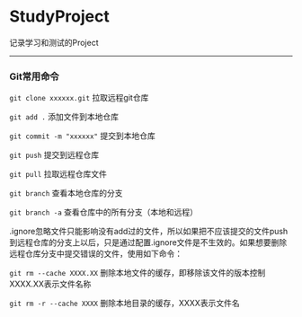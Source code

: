 
# StudyProject

记录学习和测试的Project

***

### Git常用命令

`git clone xxxxxx.git`  拉取远程git仓库

`git add .`  添加文件到本地仓库

`git commit -m "xxxxxx"` 提交到本地仓库

`git push`  提交到远程仓库

`git pull`  拉取远程仓库文件

`git branch`  查看本地仓库的分支

`git branch -a`  查看仓库中的所有分支（本地和远程）

.ignore忽略文件只能影响没有add过的文件，所以如果把不应该提交的文件push到远程仓库的分支上以后，只是通过配置.ignore文件是不生效的。如果想要删除远程仓库分支中提交错误的文件，使用如下命令：

`git rm --cache XXXX.XX` 删除本地文件的缓存，即移除该文件的版本控制  XXXX.XX表示文件名称

`git rm -r --cache XXXX`  删除本地目录的缓存，XXXX表示文件名



